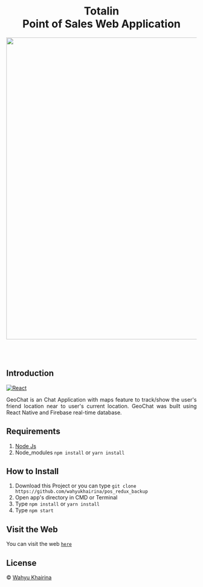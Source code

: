 <h1 align='center'>Totalin <br>Point of Sales Web Application</h1>

<p align='center'>
    <img width="800" src='https://user-images.githubusercontent.com/61218212/78554842-13901c00-7836-11ea-97c2-c7518fb24742.png' />
</p>

<br>
<br>

## Introduction
[![React](https://img.shields.io/badge/react-v16.12.0-blue)](https://github.com/facebook/react)

<p align='justify'>GeoChat is an Chat Application with maps feature to track/show the user's friend location near to user's current location. GeoChat was built using React Native and Firebase real-time database.</p>

## Requirements
1. <a href="https://nodejs.org/en/download/">Node Js</a>
2. Node_modules ``` npm install ``` or ``` yarn install ```

## How to Install
1. Download this Project or you can type ``` git clone https://github.com/wahyukhairina/pos_redux_backup ```
2. Open app's directory in CMD or Terminal
3. Type ` npm install ` or ` yarn install `
4. Type ` npm start `

## Visit the Web
You can visit the web [`here`](http://totalin.s3-website-us-east-1.amazonaws.com/g)

## License
© [Wahyu Khairina](https://github.com/wahyukhairina/ " Wahyu Khairina")






